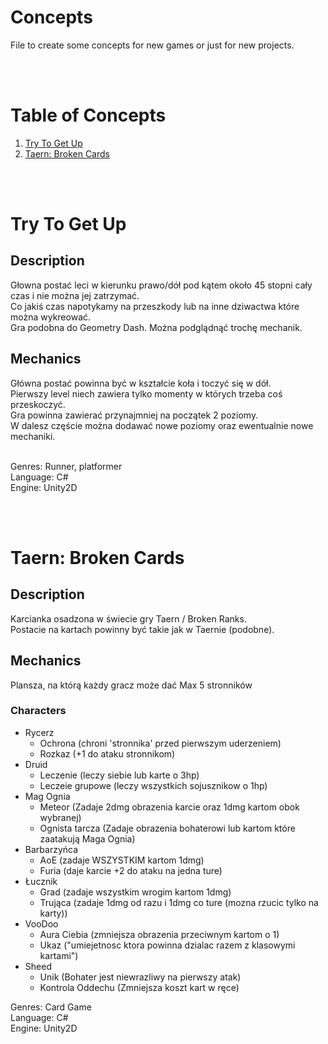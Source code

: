 # Concepts

File to create some concepts for new games or just for new projects.

<br /><br />

# Table of Concepts
1. [Try To Get Up](#Try-To-Get-Up)
2. [Taern: Broken Cards](#Taern-Broken-Cards)

<br /><br />

# Try To Get Up

## Description


Głowna postać leci w kierunku prawo/dół pod kątem około 45 stopni cały czas i nie można jej zatrzymać.<br />
Co jakiś czas napotykamy na przeszkody lub na inne dziwactwa które można wykreować.<br />
Gra podobna do Geometry Dash. Można podglądnąć trochę mechanik.<br />

## Mechanics

Główna postać powinna być w kształcie koła i toczyć się w dół.<br />
Pierwszy level niech zawiera tylko momenty w których trzeba coś przeskoczyć.<br />
Gra powinna zawierać przynajmniej na początek 2 poziomy.<br />
W dalesz częście można dodawać nowe poziomy oraz ewentualnie nowe mechaniki.<br /><br />

Genres: Runner, platformer<br />
Language: C#<br />
Engine: Unity2D

<br /><br />

# Taern: Broken Cards

## Description

Karcianka osadzona w świecie gry Taern / Broken Ranks.<br />
Postacie na kartach powinny być takie jak w Taernie (podobne).<br />

## Mechanics

Plansza, na którą każdy gracz może dać Max 5 stronników

### Characters
- Rycerz
  - Ochrona (chroni 'stronnika' przed pierwszym uderzeniem)
  - Rozkaz (+1 do ataku stronnikom)
- Druid 
  - Leczenie (leczy siebie lub karte o 3hp)
  - Leczeie grupowe (leczy wszystkich sojusznikow o 1hp)
- Mag Ognia 
  - Meteor (Zadaje 2dmg obrazenia karcie oraz 1dmg kartom obok wybranej)
  - Ognista tarcza (Zadaje obrazenia bohaterowi lub kartom które zaatakują Maga Ognia)
- Barbarzyńca 
  - AoE (zadaje WSZYSTKIM kartom 1dmg)
  - Furia (daje karcie +2 do ataku na jedna ture)
- Łucznik 
  - Grad (zadaje wszystkim wrogim kartom 1dmg)
  - Trująca (zadaje 1dmg od razu i 1dmg co ture (mozna rzucic tylko na karty))
- VooDoo 
  - Aura Ciebia (zmniejsza obrazenia przeciwnym kartom o 1)
  - Ukaz ("umiejetnosc ktora powinna dzialac razem z klasowymi kartami")
- Sheed 
  - Unik (Bohater jest niewrazliwy na pierwszy atak)
  - Kontrola Oddechu (Zmniejsza koszt kart w ręce)


Genres: Card Game<br />
Language: C#<br />
Engine: Unity2D

<br /><br />
